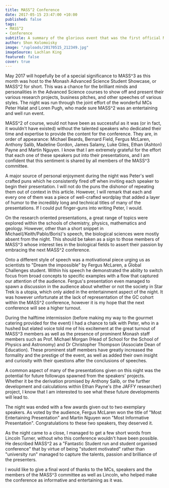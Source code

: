 ```yaml
---
title: MASS^2 Conference
date: 2017-05-15 23:47:00 +10:00
published: false
tags:
- MASS^2
- Conference
subtitle: A summary of the glorious event that was the first official MASS^2 Conference!
author: Shon Kolomoisky
image: "/uploads/20170515_212349.jpg"
imageSource: Lachlan King
featured: false
cover: true
---
```


May 2017 will hopefully be of a special significance to MASS^3 as this month was host to the Monash Advanced Science Student Showcase, or MASS^2 for short. This was a chance for the brilliant minds and personalities in the Advanced Science courses to show off and present their various research projects, business pitches, and other speeches of various styles.  The night was run through the joint effort of the wonderful MCs Peter Halat and Loren Pugh, who made sure MASS^2 was an entertaining and well run event.

MASS^2 of course, would not have been as successful as it was (or in fact, it wouldn't have existed) without the talented speakers who dedicated their time and expertise to provide the content for the conference. They are, in order of appearance: Michael Beards, Bernard Field, Fergus McLaren, Anthony Salib, Madeline Gordon, James Salamy, Luke Giles, Ethan (Ashton) Payne and Martin Nguyen. I know that I am extremely grateful for the effort that each one of these speakers put into their presentations, and I am confident that this sentiment is shared by all members of the MASS^3 committee.

A major source of personal enjoyment during the night was Peter's well crafted puns which he consistently fired off when inviting each speaker to begin their presentation. I will not do the puns the dishonor of repeating them out of context in this article. However, I will remark that each and every one of  them was a piece of well-crafted wordplay that added a layer of humor to the incredibly long and technical titles of many of the presentations. If I could put finger-guns into writing Peter, I would.

On the research oriented presentations, a great range of topics were explored within the schools of chemistry, physics, mathematics and geology. However, other than a short snippet in Michael(/Keith/Pablo/Boris)'s speech, the biological sciences were mostly absent from the night. This should be taken as a sign to those members of MASS^3 whose interest lies in the biological fields to assert their passion by embracing the next MASS^2 conference. 

Onto a different style of speech was a motivational piece urging us as scientists to "Dream the impossible" by Fergus McLaren, a Global Challenges student. Within his speech he demonstrated the ability to switch focus from broad concepts to specific examples with a flow that captured our attention of the audience. Fergus's presentation even managed to spawn a discussion in the audience about whether or not the society in Star Trek is a utopia, which only aided in the entertainment aspect of the night. It was however unfortunate at the lack of representation of the GC cohort within the MASS^2 conference, however it is my hope that the next conference will see a higher turnout.

During the halftime intermission (before making my way to the gourmet catering provided for the event) I had a chance to talk with Peter, who in a hushed but elated voice told me of his excitement at the great turnout of MASS^3 members as well as the presence of prominent Monash staff members such as Prof. Michael Morgan (Head of School for the School of Physics and Astronomy) and Dr Christopher Thompson (Associate Dean of Education). These prominent staff members have greatly increased the formality and the prestige of the event, as well as added their own insight and curiosity with their questions after the conclusions of speeches.   

A common aspect of many of the presentations given on this night was the potential for future followups spawned from the speakers' projects. Whether it be the derivation promised by Anthony Salib, or the further development and calculations within Ethan Payne's (the JAFFY researcher) project, I know that I am interested to see what these future developments will lead to.

The night was ended with a few awards given out to two exemplary speakers. As voted by the audience, Fergus McLaren won the title of "Most Entertaining Presentation" and Martin Nguyen won "Most Informative Presentation". Congratulations to these two speakers, they deserved it.

As the night came to a close, I managed to get a few short words from Lincoln Turner, without who this conference wouldn't have been possible. He described MASS^2 as a "Fantastic Student run and student organised conference" that by virtue of being "student motivated" rather than "university run" managed to capture the talents, passion and brilliance of the presenters.

I would like to give a final word of thanks to the MCs, speakers and the members of the MASS^3 committee as well as Lincoln, who helped make the conference as informative and entertaining as it was.

 
